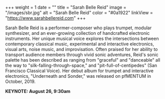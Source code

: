 +++
weight = 1
date = ""
title = "Sarah Belle Reid"
image = "/images/sbr.jpg"
alt = "Sarah Belle Reid"
color = "#0a1922"
linkView = "https://www.sarahbellereid.com"
+++

Sarah Belle Reid is a performer-composer who plays trumpet, modular synthesizer, and an ever-growing collection of handcrafted electronic instruments. Her unique musical voice explores the intersections between contemporary classical music, experimental and interactive electronics, visual arts, noise music, and improvisation. Often praised for her ability to transport audience members through vivid sonic adventures, Reid's sonic palette has been described as ranging from "graceful" and "danceable" all the way to "silk-falling-through-space," and "pit-full-of-centipedes" (San Francisco Classical Voice). Her debut album for trumpet and interactive electronics, "Underneath and Sonder," was released on pfMENTUM in October, 2019. 

**KEYNOTE: August 26, 9:30am**